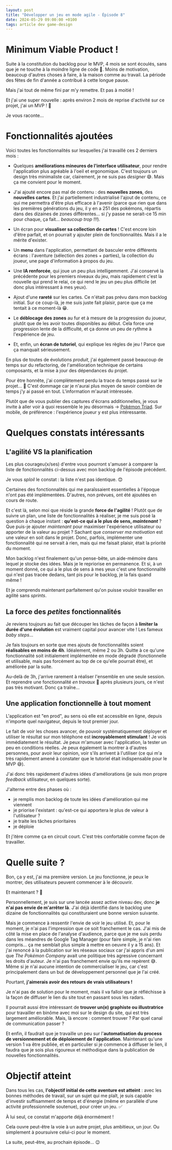 ```yaml
---
layout: post
title: "Développer un jeu en mode agile - Épisode 8"
date: 2024-05-29 09:00:00 +0100
tags: article dev game-design
---
```


# Minimum Viable Product&nbsp;!

Suite à la constitution du backlog pour le MVP, 4 mois se sont écoulés, sans que je ne touche à la moindre ligne de code&nbsp;🙁. Moins de motivation, beaucoup d'autres choses à faire, à la maison comme au travail. La période des fêtes de fin d'année a contribué à cette longue pause.

Mais j'ai tout de même fini par m'y remettre. Et pas à moitié&nbsp;!

Et j'ai une super nouvelle&nbsp;: après environ 2 mois de reprise d'activité sur ce projet, j'ai un MVP&nbsp;!&nbsp;🤯

Je vous raconte...

# Fonctionnalités ajoutées

Voici toutes les fonctionnalités sur lesquelles j'ai travaillé ces 2 derniers mois&nbsp;:

- Quelques **améliorations mineures de l'interface utilisateur**, pour rendre l'application plus agréable à l'oeil et ergonomique. C'est toujours un design très minimaliste car, clairement, je ne suis pas _designer_ 😅. Mais ça me convient pour le moment.

- J'ai ajouté encore pas mal de contenu : des **nouvelles zones**, des **nouvelles cartes**. Et j'ai partiellement industrialisé l'ajout de contenu, ce qui me permettra d'être plus efficace à l'avenir (parce que rien que dans les premières générations du jeu, il y en a 251 des pokémons, répartis dans des dizaines de zones différentes... si j'y passe ne serait-ce 15 min pour chaque, ça fait... _beaucoup trop&nbsp;!!!_).

- Un écran pour **visualiser sa collection de cartes**&nbsp;! C'est encore loin d'être parfait, et on pourrait y ajouter plein de fonctionnalités. Mais il a le mérite d'exister.

- Un **menu** dans l'application, permettant de basculer entre différents écrans&nbsp;: l'aventure (sélection des zones + parties), la collection du joueur, une page d'information à propos du jeu.

- Une **IA renforcée**, qui joue un peu plus intelligemment. J'ai conservé la précédente pour les premiers niveaux du jeu, mais rapidement c'est la nouvelle qui prend le relai, ce qui rend le jeu un peu plus difficile (et donc plus intéressant à mes yeux).

- Ajout d'une **rareté** sur les cartes. Ce n'était pas prévu dans mon backlog initial. Sur ce coup-là, je me suis juste fait plaisir, parce que ça me tentait à ce moment-là&nbsp;😁.

- Le **déblocage des zones** au fur et à mesure de la progression du joueur, plutôt que de les avoir toutes disponibles au début. Cela force une progression lente de la difficulté, et ça donne un peu de rythme à l'expérience de jeu.

- Et, enfin, un **écran de tutoriel**, qui explique les règles de jeu&nbsp;! Parce que ça manquait sérieusement.

En plus de toutes de évolutions _produit_, j'ai également passé beaucoup de temps sur du refactoring, de l'amélioration technique de certains composants, et la mise à jour des dépendances du projet.

Pour être honnête, j'ai complètement perdu la trace du temps passé sur le projet...&nbsp;🙁 C'est dommage car je n'aurai plus moyen de savoir combien de temps j'y ai passé en tout. L'information m'aurait intéressée.

Plutôt que de vous publier des captures d'écrans additionnelles, je vous invite à aller voir à quoi ressemble le jeu désormais -> [Pokémon Triad](https://pokemontriad.github.io). Sur mobile, de préférence&nbsp;: l'expérience joueur y est plus intéressante.

# Quelques constats intéressants

## L'agilité VS la planification

Les plus courageu(x/ses) d'entre vous pourront s'amuser à comparer la liste de fonctionnalités ci-dessus avec mon backlog de l'épisode précédent.

Je vous _sploil_ le constat&nbsp;: la liste n'est pas identique.&nbsp;😊

Certaines des fonctionnalités qui me paraîssaient essentielles à l'époque n'ont pas été implémentées. D'autres, non prévues, ont été ajoutées en cours de route.

Et c'est là, selon moi que réside la grande **force de l'agilité**&nbsp;! Plutôt que de suivre un plan, une liste de fonctionnalités à réaliser, je me suis posé la question à chaque instant&nbsp;: **qu'est-ce qui a le plus de sens, _maintenant_**&nbsp;? Que puis-je ajouter _maintenant_ pour maximiser l'expérience utilisateur ou apporter de la valeur au projet&nbsp;? Sachant que _conserver ma motivation_ est une valeur en soit dans le projet. Donc, parfois, implémenter une fonctionnalité qui ne servait à rien, mais qui me faisait plaisir, était la priorité du moment.

Mon backlog n'est finalement qu'un pense-bête, un aide-mémoire dans lequel je stocke des idées. Mais je le repriorise en permanence. Et si, à un moment donné, ce qui a le plus de sens à mes yeux c'est une fonctionnalité qui n'est pas tracée dedans, tant pis pour le backlog, je la fais quand même&nbsp;!

Et je comprends maintenant parfaitement qu'on puisse vouloir travailler en agilité sans _sprints_.

## La force des _petites_ fonctionnalités

Je reviens toujours au fait que découper les tâches de façon à **limiter la durée d'une évolution** est vraiment capital pour avancer vite&nbsp;! Les fameux _baby steps_...

Je fais toujours en sorte que mes ajouts de fonctionnalités soient **réalisables en moins de 4h**. Idéalement, même 2 ou 3h. Quitte à ce qu'une fonctionnalité soit initialement implémentée en mode dégradé (fonctionnelle et utilisable, mais pas forcément au top de ce qu'elle pourrait être), et améliorée par la suite.

Au-delà de 3h, j'arrive rarement à réaliser l'ensemble en une seule session. Et reprendre une fonctionnalité _en travaux_ 🚧 après plusieurs jours, ce n'est pas très motivant. Donc ça traîne...

## Une application fonctionnelle à tout moment

L'application est "en prod", au sens où elle est accessible en ligne, depuis n'importe quel navigateur, depuis le tout premier jour.

Le fait de voir les choses avancer, de pouvoir systématiquement déployer et utiliser le résultat sur mon téléphone est **incroyablement stimulant**&nbsp;! Je vois immédiatement le résultat. Je peux m'amuser avec l'application, la tester un peu en conditions réelles. Je peux également la montrer à d'autres personnes, pour avoir leur opinion, voir s'ils arrivent à l'utiliser (ce qui m'a très rapidement amené à constater que le tutoriel était indispensable pour le MVP&nbsp;😅).

J'ai donc très rapidement d'autres idées d'améliorations (je suis mon propre _feedback_ utilisateur, en quelques sorte).

J'alterne entre des phases où&nbsp;:

- je remplis mon backlog de toute les idées d'amélioration qui me viennent
- je priorise l'existant&nbsp;: qu'est-ce qui apportera le plus de valeur à l'utilisateur&nbsp;?
- je traite les tâches prioritaires
- je déploie

Et j'itère comme ça en circuit court. C'est très confortable comme façon de travailler.

# Quelle suite ?

Bon, ça y est, j'ai ma première version. Le jeu fonctionne, je peux le montrer, des utilisateurs peuvent commencer à le découvrir.

Et maintenant&nbsp;?&nbsp;🤔

Personnellement, je suis sur une lancée assez active niveau dev, donc **je n'ai pas envie de m'arrêter là**. J'ai déjà identifié dans le backlog une dizaine de fonctionnalités qui constituraient une bonne version suivante.

Mais je commence à ressentir l'envie de voir le jeu utilisé. Et, pour le moment, je n'ai pas l'impression que ce soit franchement le cas. J'ai mis de côté la mise en place de l'analyse d'audience, parce que je me suis perdu dans les méandres de Google Tag Manager (pour faire simple, je n'ai rien compris... ça me semblait plus simple à mettre en oeuvre il y a 15 ans). Et j'ai renoncé à la publication sur les réseaux sociaux car j'ai appris d'un ami que _The Pokémon Company_ avait une politique très agressive concernant les droits d'auteur. Je n'ai pas franchement envie qu'ils me repèrent&nbsp;😅. Même si je n'ai aucune intention de commercialiser le jeu, car c'est principalement dans un but de développement personnel que je l'ai créé.

Pourtant, **j'aimerais avoir des retours de vrais utilisateurs&nbsp;!**

Je n'ai pas de solution pour le moment, mais il va falloir que je réfléchisse à la façon de diffuser le lien du site tout en passant sous les radars.

Il pourrait aussi être intéressant de **trouver un(e) graphiste ou illustratrice** pour travailler en binôme avec moi sur le design du site, qui est très largement améliorable. Mais, là encore : comment trouver&nbsp;? Par quel canal de communication passer&nbsp;?

Et enfin, il faudrait que je travaille un peu sur l'**automatisation du process de versionnement et de déploiement de l'application**. Maintenant qu'une version 1 va être publiée, et en particulier si je commence à diffuser le lien, il faudra que je sois plus rigoureux et méthodique dans la publication de nouvelles fonctionnalités.

# Objectif atteint

Dans tous les cas, **l'objectif initial de cette aventure est atteint**&nbsp;: avec les bonnes méthodes de travail, sur un sujet qui me plaît, je suis capable d'investir suffisamment de temps et d'énergie (même en parallèle d'une activité professionnelle soutenue), pour créer un jeu.&nbsp;✅

À lui seul, ce constat m'apporte déjà énormément&nbsp;!

Cela ouvre peut-être la voie à un autre projet, plus ambitieux, un jour. Ou simplement à poursuivre celui-ci pour le moment.

La suite, peut-être, au prochain épisode...&nbsp;😉
